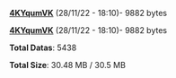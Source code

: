 [**4KYqumVK**](/data/4KYqumVK.txt) (28/11/22 - 18:10)- 9882 bytes

[**4KYqumVK**](/data/4KYqumVK.txt) (28/11/22 - 18:10)- 9882 bytes

**Total Datas**: 5438

**Total Size**: 30.48 MB / 30.5 MB